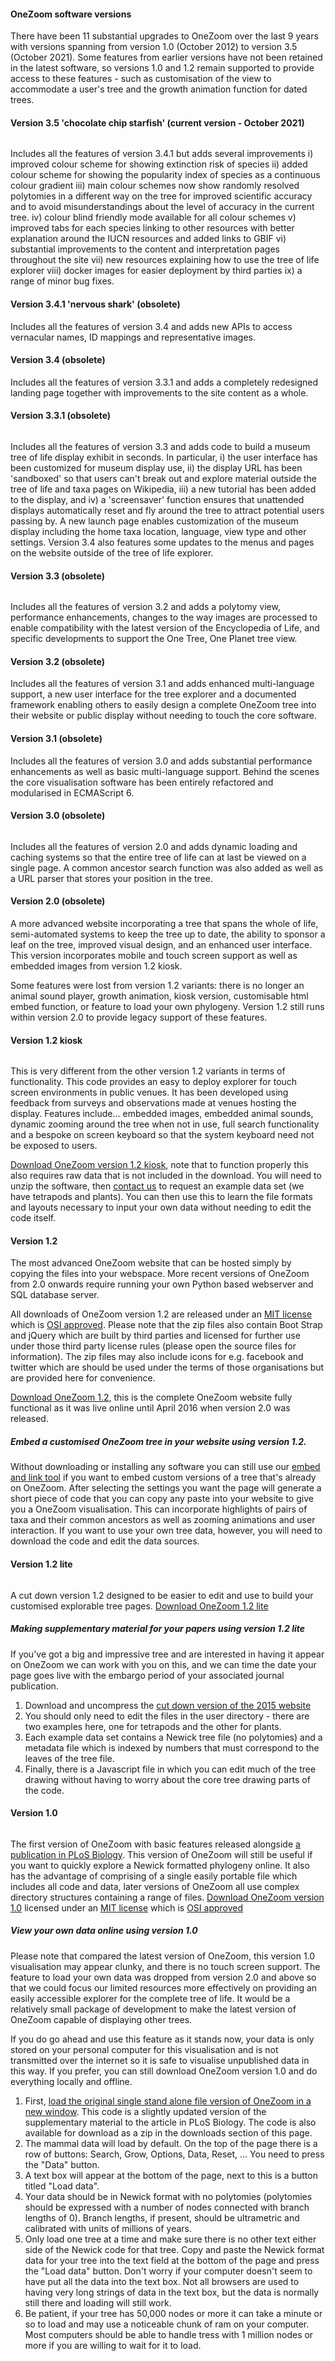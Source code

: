 #### OneZoom software versions
      
There have been 11 substantial upgrades to OneZoom over the last 9 years with versions spanning from version 1.0 (October 2012) to version 3.5 (October 2021). Some features from earlier versions have not been retained in the latest software, so versions 1.0 and 1.2 remain supported to provide access to these features - such as customisation of the view to accommodate a user's tree and the growth animation function for dated trees.

#### Version 3.5 'chocolate chip starfish' (current version - October 2021)

<a href="https://www.onezoom.org/static/images/user_guide/FullSize/Pop_col_scheme.jpg" target = "_blank" class="thumbnail"><img src="https://www.onezoom.org/static/images/user_guide/Pop_col_scheme.jpg" alt=""></a>
          
Includes all the features of version 3.4.1 but adds several improvements i) improved colour scheme for showing extinction risk of species ii) added colour scheme for showing the popularity index of species as a continuous colour gradient iii) main colour schemes now show randomly resolved polytomies in a different way on the tree for improved scientific accuracy and to avoid misunderstandings about the level of accuracy in the current tree. iv) colour blind friendly mode available for all colour schemes v) improved tabs for each species linking to other resources with better explanation around the IUCN resources and added links to GBIF vi) substantial improvements to the content and interpretation pages throughout the site vii) new resources explaining how to use the tree of life explorer viii) docker images for easier deployment by third parties ix) a range of minor bug fixes.
    
#### Version 3.4.1 'nervous shark' (obsolete)

Includes all the features of version 3.4 and adds new APIs to access vernacular names, ID mappings and representative images.

#### Version 3.4 (obsolete)

Includes all the features of version 3.3.1 and adds a completely redesigned landing page together with improvements to the site content as a whole.

#### Version 3.3.1 (obsolete)

<a href="https://www.onezoom.org/static/images/DandDWT1.png" target="_blank" class="thumbnail"><img src="https://www.onezoom.org/static/images/DandDWT1.png" alt=""></a>
      
Includes all the features of version 3.3 and adds code to build a museum tree of life display exhibit  in seconds.  In particular, i) the user interface has been customized for museum display use, ii) the display URL has been 'sandboxed' so that users can't break out and explore material outside the tree of life and taxa pages on Wikipedia, iii) a new tutorial has been added to the display, and iv) a 'screensaver' function ensures that unattended displays automatically reset and fly around the tree to attract potential users passing by.  A new launch page enables customization of the museum display including the home taxa location, language, view type and other settings.  Version 3.4 also features some updates to the menus and pages on the website outside of the tree of life explorer.

#### Version 3.3 (obsolete)

<a href="https://www.onezoom.org/static/images/Screenshots/FullSize/Polytomy.jpg" target = "_blank" class="thumbnail"><img src="https://www.onezoom.org/static/images/Screenshots/Polytomy.jpg" alt=""></a>

Includes all the features of version 3.2 and adds a polytomy view, performance enhancements, changes to the way images are processed to enable compatibility with the latest version of the Encyclopedia of Life, and specific developments to support the One Tree, One Planet tree view.

#### Version 3.2 (obsolete)

Includes all the features of version 3.1 and adds enhanced multi-language support, a new user interface for the tree explorer and a documented framework enabling others to easily design a complete OneZoom tree into their website or public display without needing to touch the core software.

#### Version 3.1 (obsolete)

Includes all the features of version 3.0 and adds substantial performance enhancements as well as basic multi-language support. Behind the scenes the core visualisation software has been entirely refactored and modularised in ECMAScript 6.

#### Version 3.0 (obsolete)

<a href="https://www.onezoom.org/static/images/Screenshots/all_life_PD.png" target = "_blank" class="thumbnail"><img src="https://www.onezoom.org/static/images/Screenshots/all_life_PD.png" alt=""></a>
      
Includes all the features of version 2.0 and adds dynamic loading and caching systems so that the entire tree of life can at last be viewed on a single page. A common ancestor search function was also added as well as a URL parser that stores your position in the tree.

#### Version 2.0 (obsolete)

A more advanced website incorporating a tree that spans the whole of life, semi-automated systems to keep the tree up to date, the ability to sponsor a leaf on the tree, improved visual design, and an enhanced user interface. This version incorporates mobile and touch screen support as well as embedded images from version 1.2 kiosk.

Some features were lost from version 1.2 variants: there is no longer an animal sound player, growth animation, kiosk version, customisable html embed function, or feature to load your own phylogeny. Version 1.2 still runs within version 2.0 to provide legacy support of these features.

#### Version 1.2 kiosk

<a href="https://www.onezoom.org/static/images/gallery/sydney_kiosk_small.jpg" target = "_blank" class="thumbnail"><img src="https://www.onezoom.org/static/images/gallery/sydney_kiosk_small.jpg" alt=""></a>
      
This is very different from the other version 1.2 variants in terms of functionality. This code provides an easy to deploy explorer for touch screen environments in public venues. It has been developed using feedback from surveys and observations made at venues hosting the display. Features include... embedded images, embedded animal sounds, dynamic zooming around the tree when not in use, full search functionality and a bespoke on screen keyboard so that the system keyboard need not be exposed to users.

[Download OneZoom version 1.2 kiosk](https://www.onezoom.org/static/downloads/OneZoom_V1.2_Kiosk.zip), note that to function properly this also requires raw data that is not included in the download. You will need to unzip the software, then <a href="mailto:mail@onezoom.org">contact us</a> to request an example data set (we have tetrapods and plants). You can then use this to learn the file formats and layouts necessary to input your own data without needing to edit the code itself.
        
#### Version 1.2

The most advanced OneZoom website that can be hosted simply by copying the files into your webspace. More recent versions of OneZoom from 2.0 onwards require running your own Python based webserver and SQL database server.

All downloads of OneZoom version 1.2 are released under an <a href="http://opensource.org/licenses/MIT" target="_blank">MIT license</a> which is <a href="http://opensource.org" target="_blank">OSI approved</a>. Please note that the zip files also contain Boot Strap and jQuery which are built by third parties and licensed for further use under those third party license rules (please open the source files for information). The zip files may also include icons for e.g. facebook and twitter which are should be used under the terms of those organisations but are provided here for convenience.

[Download OneZoom 1.2](https://www.onezoom.org/static/downloads/OneZoom_V1.2.zip), this is the complete OneZoom website fully functional as it was live online until April 2016 when version 2.0 was released.
 
##### Embed a customised OneZoom tree in your website using version 1.2.
 
Without downloading or installing any software you can still use our <a href="embed.htm">embed and link tool</a> if you want to embed custom versions of a tree that's already on OneZoom. After selecting the settings you want the page will generate a short piece of code that you can copy any paste into your website to give you a OneZoom visualisation. This can incorporate highlights of pairs of taxa and their common ancestors as well as zooming animations and user interaction. If you want to use your own tree data, however, you will need to download the code and edit the data sources.

#### Version 1.2 lite

<a href="https://www.onezoom.org/static/images/treeThumbs/FullSize/porifera.png" target = "_blank" class="thumbnail"><img src="https://www.onezoom.org/static/images/treeThumbs/porifera.png" alt=""></a>
            
A cut down version 1.2 designed to be easier to edit and use to build your customised explorable tree pages.
<a href="https://www.onezoom.org/static/downloads/OneZoom_V1.2_Lite.zip">Download OneZoom 1.2 lite</a>

##### Making supplementary material for your papers using version 1.2 lite

If you've got a big and impressive tree and are interested in having it appear on OneZoom we can work with you on this, and we can time the date your page goes live with the embargo period of your associated journal publication.

1. Download and uncompress the [cut down version of the 2015 website](https://www.onezoom.org/static/downloads/OneZoom_V1.2_Lite.zip)
2. You should only need to edit the files in the user directory - there are two examples here, one for tetrapods and the other for plants.
3. Each example data set contains a Newick tree file (no polytomies) and a metadata file which is indexed by numbers that must correspond to the leaves of the tree file.
4. Finally, there is a Javascript file in which you can edit much of the tree drawing without having to worry about the core tree drawing parts of the code.

#### Version 1.0

<a href="https://www.onezoom.org/static/images/gallery/highres/OneZoom_SS5.jpg" target = "_blank" class="thumbnail"><img src="https://www.onezoom.org/static/images/gallery/OneZoom_SS5_small.jpg" alt=""></a>

The first version of OneZoom with basic features released alongside <a href="http://www.plosbiology.org/article/info:doi/10.1371/journal.pbio.1001406" target="_blank">a publication in PLoS Biology</a>. This version of OneZoom will still be useful if you want to quickly explore a Newick formatted phylogeny online. It also has the advantage of comprising of a single easily portable file which includes all code and data, later versions of OneZoom all use complex directory structures containing a range of files. <a href="https://www.onezoom.org/static/downloads/OneZoom_V1.0.zip">Download OneZoom version 1.0</a> licensed under an <a href="http://opensource.org/licenses/MIT" target="_blank">MIT license</a> which is <a href="http://opensource.org" target="_blank">OSI approved</a>
    
##### View your own data online using version 1.0
      
Please note that compared the latest version of OneZoom, this version 1.0 visualisation may appear clunky, and there is no touch screen support.  The feature to load your own data was dropped from version 2.0 and above so that we could focus our limited resources more effectively on providing an easily accessible explorer for the complete tree of life.  It would be a relatively small package of development to make the latest version of OneZoom capable of displaying other trees.
       
If you do go ahead and use this feature as it stands now, your data is only stored on your personal computer for this visualisation and is not transmitted over the internet so it is safe to visualise unpublished data in this way.  If you prefer, you can still download OneZoom version 1.0 and do everything locally and offline.
      
1. First, <a href="https://www.onezoom.org/static/OZLegacy/OZ_VPX361_mammals.htm" target="_blank">load the original single stand alone file version of OneZoom in a new window</a>. This code is a slightly updated version of the supplementary material to the article in PLoS Biology.  The code is also available for download as a zip in the downloads section of this page.
2. The mammal data will load by default. On the top of the page there is a row of buttons: Search, Grow, Options, Data, Reset, ... You need to press the "Data" button.
3. A text box will appear at the bottom of the page, next to this is a button titled "Load data".
4. Your data should be in Newick format with no polytomies (polytomies should be expressed with a number of nodes connected with branch lengths of 0).  Branch lengths, if present, should be ultrametric and calibrated with units of millions of years.
5. Only load one tree at a time and make sure there is no other text either side of the Newick code for that tree. Copy and paste the Newick format data for your tree into the text field at the bottom of the page and press the "Load data" button.  Don't worry if your computer doesn't seem to have put all the data into the text box. Not all browsers are used to having very long strings of data in the text box, but the data is normally still there and loading will still work.
6. Be patient, if your tree has 50,000 nodes or more it can take a minute or so to load and may use a noticeable chunk of ram on your computer.  Most computers should be able to handle tress with 1 million nodes or more if you are willing to wait for it to load.
